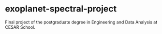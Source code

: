 # exoplanet-spectral-project
Final project of the postgraduate degree in Engineering and Data Analysis at CESAR School.
